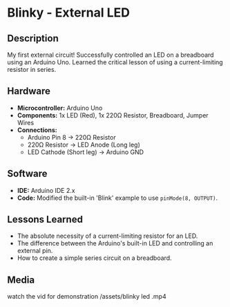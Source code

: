 # Blinky - External LED

## Description
My first external circuit! Successfully controlled an LED on a breadboard using an Arduino Uno. Learned the critical lesson of using a current-limiting resistor in series.

## Hardware
- **Microcontroller:** Arduino Uno
- **Components:** 1x LED (Red), 1x 220Ω Resistor, Breadboard, Jumper Wires
- **Connections:**
  - Arduino Pin 8 → 220Ω Resistor
  - 220Ω Resistor → LED Anode (Long leg)
  - LED Cathode (Short leg) → Arduino GND

## Software
- **IDE:** Arduino IDE 2.x
- **Code:** Modified the built-in 'Blink' example to use `pinMode(8, OUTPUT)`.

## Lessons Learned
- The absolute necessity of a current-limiting resistor for an LED.
- The difference between the Arduino's built-in LED and controlling an external pin.
- How to create a simple series circuit on a breadboard.

## Media
watch the vid for demonstration /assets/blinky led .mp4
